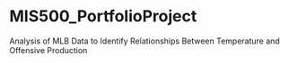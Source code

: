 # MIS500_PortfolioProject
Analysis of MLB Data to Identify Relationships Between Temperature and Offensive Production
